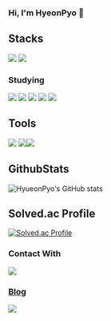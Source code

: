 ### Hi, I'm HyeonPyo 👋

## Stacks
<img src="https://img.shields.io/badge/Spring-6DB33F?style=flat-square&logo=spring&logoColor=white"/> <img src="https://img.shields.io/badge/Hibernate-59666C?style=flat-square&logo=hibernate&logoColor=white"/>

### Studying
<img src="https://img.shields.io/badge/SpringSecurity-6DB33F?style=flat-square&logo=springsecurity&logoColor=white"/> <img src="https://img.shields.io/badge/Docker-2496ED?style=flat-square&logo=Docker&logoColor=white"/>
<img src="https://img.shields.io/badge/Jenkins-D24939?style=flat-square&logo=Jenkins&logoColor=white"/> <img src="https://img.shields.io/badge/TDD-6DB33F?style=flat-square&logo=Cachet&logoColor=white"/> <img src="https://img.shields.io/badge/HexagonalArchitecture-360D3A?style=flat-square&logo=&logoColor=white"/>

## Tools
<img src="https://img.shields.io/badge/Intellij-000000?style=flat-square&logo=IntelliJ IDEA&logoColor=white"/> <img src="https://img.shields.io/badge/Ubuntu-E95420?style=flat-square&logo=Ubuntu&logoColor=white"/><img src="https://img.shields.io/badge/VSCode-007ACC?style=flat-square&logo=Visual Studio Code&logoColor=white"/>

## GithubStats
![HyueonPyo's GitHub stats](https://github-readme-stats.vercel.app/api?username=tadaHP&show_icons=true&theme=dark)

## Solved.ac Profile
[![Solved.ac Profile](http://mazassumnida.wtf/api/v2/generate_badge?boj=gusvy0220)](https://solved.ac/gusvy0220/)



### Contact With
<a href="gusvy0220@gmail.com" target="_blank"><img src="https://img.shields.io/badge/Gmail-EA4335?style=flat-square&logo=gmail&logoColor=white"/>

### Blog
<a href="https://velog.io/@tadap" target="_blank"><img src="https://img.shields.io/badge/Velog-20C997?style=flat-square&logo=Vellog&logoColor=white"/>


